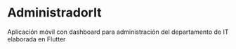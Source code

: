 # AdministradorIt
Aplicación móvil con dashboard para administración del departamento de IT elaborada en Flutter
